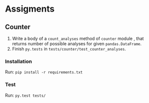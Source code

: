 # Assigments

## Counter

1. Write a body of a `count_analyses` method of `counter` module , that returns number of possible analyses for given `pandas.DataFrame`. 
2. Finish `py.tests` in `tests/counter/test_counter_analyses`.

### Installation

Run: `pip install -r requirements.txt`

### Test

Run: `py.test tests/`

